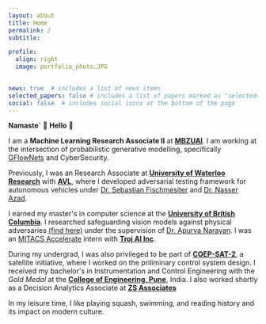 ```yaml
---
layout: about
title: Home
permalink: /
subtitle:

profile:
  align: right
  image: portfolio_photo.JPG
    

news: true  # includes a list of news items
selected_papers: false # includes a list of papers marked as "selected={true}"
social: false  # includes social icons at the bottom of the page
---
```


**Namaste`** 🙏 **Hello** 👋

I am a **Machine Learning Research Associate II** at **[MBZUAI](https://mbzuai.ac.ae/)**. I am working at the intersection of probabilistic generative modelling, specifically [GFlowNets](https://yoshuabengio.org/2022/03/05/generative-flow-networks/) and CyberSecurity. 

Previously, I was an Research Associate at **[University of Waterloo Research](https://uwaterloo.ca/autonomous-vehicle-research-intelligence-lab/)** with **[AVL](https://www.avl.com/en)**, where I developed adversarial testing framework for autonomous vehicles under [Dr. Sebastian Fischmesiter](https://www.linkedin.com/in/sfischmeister?originalSubdomain=ca) and [Dr. Nasser Azad](https://uwaterloo.ca/systems-design-engineering/profile/nlashgar). 

I earned my master's in computer science at the **[University of British Columbia](https://www.ubc.ca/)**. I researched safeguarding vision models against physical adversaries [(find here)](https://open.library.ubc.ca/soa/cIRcle/collections/ubctheses/24/items/1.0435778?o=0) under the supervision of [Dr. Apurva Narayan](https://a-narayan.github.io/).  I was an [MITACS Accelerate](https://www.mitacs.ca/en/programs/accelerate) intern with **[Troj AI Inc](https://troj.ai/)**. 

During my undergrad, I was also privileged to be part of **[COEP-SAT-2](https://en.wikipedia.org/wiki/Swayam)**, a satellite initiative, where I worked on the priliminary control system design. I received my bachelor's in Instrumentation and Control Engineering with the *Gold Medal* at the **[College of Engineering, Pune](https://www.coep.org.in/)**, India. I also worked shortly as a Decision Analytics Associate at **[ZS Associates](https://www.zs.com/)**

In my leisure time, I like playing squash, swimming, and reading history and its impact on modern culture. 
